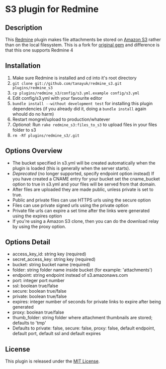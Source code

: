 # S3 plugin for Redmine

## Description

This [Redmine](http://www.redmine.org) plugin makes file attachments be stored on [Amazon S3](http://aws.amazon.com/s3) rather than on the local filesystem. This is a fork for [original gem](http://github.com/tigrish/redmine_s3) and difference is that this one supports Redmine 4

## Installation

1. Make sure Redmine is installed and cd into it's root directory
2. `git clone git://github.com/tanayuk/redmine_s3.git plugins/redmine_s3`
3. `cp plugins/redmine_s3/config/s3.yml.example config/s3.yml`
4. Edit config/s3.yml with your favourite editor
5. `bundle install --without development test` for installing this plugin dependencies (if you already did it, doing a `bundle install` again whould do no harm)
6. Restart mongrel/upload to production/whatever
7. _Optional_: Run `rake redmine_s3:files_to_s3` to upload files in your files folder to s3
8. `rm -Rf plugins/redmine_s3/.git`

## Options Overview

- The bucket specified in s3.yml will be created automatically when the plugin is loaded (this is generally when the server starts).
- _Deprecated_ (no longer supported, specify endpoint option instead) If you have created a CNAME entry for your bucket set the cname_bucket option to true in s3.yml and your files will be served from that domain.
- After files are uploaded they are made public, unless private is set to true.
- Public and private files can use HTTPS urls using the secure option
- Files can use private signed urls using the private option
- Private file urls can expire a set time after the links were generated using the expires option
- If you're using a Amazon S3 clone, then you can do the download relay by using the proxy option.

## Options Detail

- access_key_id: string key (required)
- secret_access_key: string key (required)
- bucket: string bucket name (required)
- folder: string folder name inside bucket (for example: 'attachments')
- endpoint: string endpoint instead of s3.amazonaws.com
- port: integer port number
- ssl: boolean true/false
- secure: boolean true/false
- private: boolean true/false
- expires: integer number of seconds for private links to expire after being generated
- proxy: boolean true/false
- thumb_folder: string folder where attachment thumbnails are stored; defaults to 'tmp'
- Defaults to private: false, secure: false, proxy: false, default endpoint, default port, default ssl and default expires

## License

This plugin is released under the [MIT License](http://www.opensource.org/licenses/MIT).
